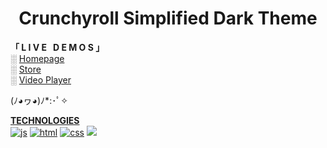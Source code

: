 <h1 align="center">Crunchyroll Simplified Dark Theme</h1>



**「 L I V E  &nbsp;  D E M O S 」**   
░ <a href="https://xerilius.github.io/crunchyroll-darkmode"> Homepage </a>  
░ <a href="https://xerilius.github.io/crunchyroll-darkmode/store.html"> Store </a>  
░ <a href="https://xerilius.github.io/crunchyroll-darkmode/shows.html"> Video Player</a>

(ﾉ◕ヮ◕)ﾉ*:･ﾟ✧ 

<b><ins>TECHNOLOGIES</ins></b> <br>
<a href="https://developer.mozilla.org/en-US/docs/Web/JavaScript">
  <img alt="js" src="https://icongr.am/devicon/javascript-original.svg?size=70"></a> 
<a href="https://developer.mozilla.org/en-US/docs/Web/Guide/HTML/HTML5">
  <img alt="html" src="https://icongr.am/devicon/html5-original.svg?size=70"></a>
<a href="https://developer.mozilla.org/en-US/docs/Web/CSS">
  <img alt="css" src="https://icongr.am/devicon/css3-original.svg?size=70"></a>
<img src="https://icongr.am/devicon/sass-original.svg?size=70">